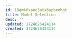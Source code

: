 ```yaml
---
id: 18qmk6xaoc3atx6apbeohgt
title: Model Selection
desc: ''
updated: 1724626424114
created: 1724626424114
---
```

